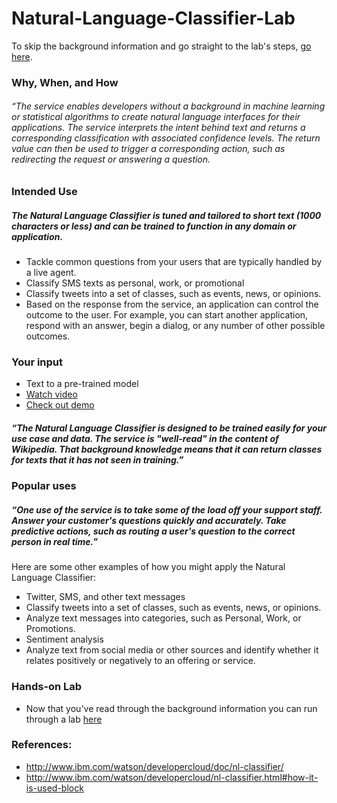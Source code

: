 # Natural-Language-Classifier-Lab

To skip the background information and go straight to the lab's steps, [go here](./lab.md).

### Why, When, and How
###### “The service enables developers without a background in machine learning or statistical algorithms to create natural language interfaces for their applications. The service interprets the intent behind text and returns a corresponding classification with associated confidence levels. The return value can then be used to trigger a corresponding action, such as redirecting the request or answering a question.

### Intended Use
##### The Natural Language Classifier is tuned and tailored to short text (1000 characters or less) and can be trained to function in any domain or application.
*	Tackle common questions from your users that are typically handled by a live agent.
*	Classify SMS texts as personal, work, or promotional
*	Classify tweets into a set of classes, such as events, news, or opinions.
*	Based on the response from the service, an application can control the outcome to the user. For example, you can start another application, respond with an answer, begin a dialog, or any number of other possible outcomes.

### Your input
*	Text to a pre-trained model
* [Watch video](https://youtu.be/h1ZiUIvYdD8)
* [Check out demo](https://natural-language-classifier-demo.mybluemix.net/)

##### “The Natural Language Classifier is designed to be trained easily for your use case and data. The service is "well-read" in the content of Wikipedia. That background knowledge means that it can return classes for texts that it has not seen in training.”

### Popular uses
##### “One use of the service is to take some of the load off your support staff. Answer your customer's questions quickly and accurately. Take predictive actions, such as routing a user's question to the correct person in real time.”

Here are some other examples of how you might apply the Natural Language Classifier:
*	Twitter, SMS, and other text messages
*	Classify tweets into a set of classes, such as events, news, or opinions.
*	Analyze text messages into categories, such as Personal, Work, or Promotions.
*	Sentiment analysis
*	Analyze text from social media or other sources and identify whether it relates positively or negatively to an offering or service.

### Hands-on Lab
* Now that you've read through the background information you can run through a lab [here](./lab.md)

### References:
* http://www.ibm.com/watson/developercloud/doc/nl-classifier/
* http://www.ibm.com/watson/developercloud/nl-classifier.html#how-it-is-used-block
